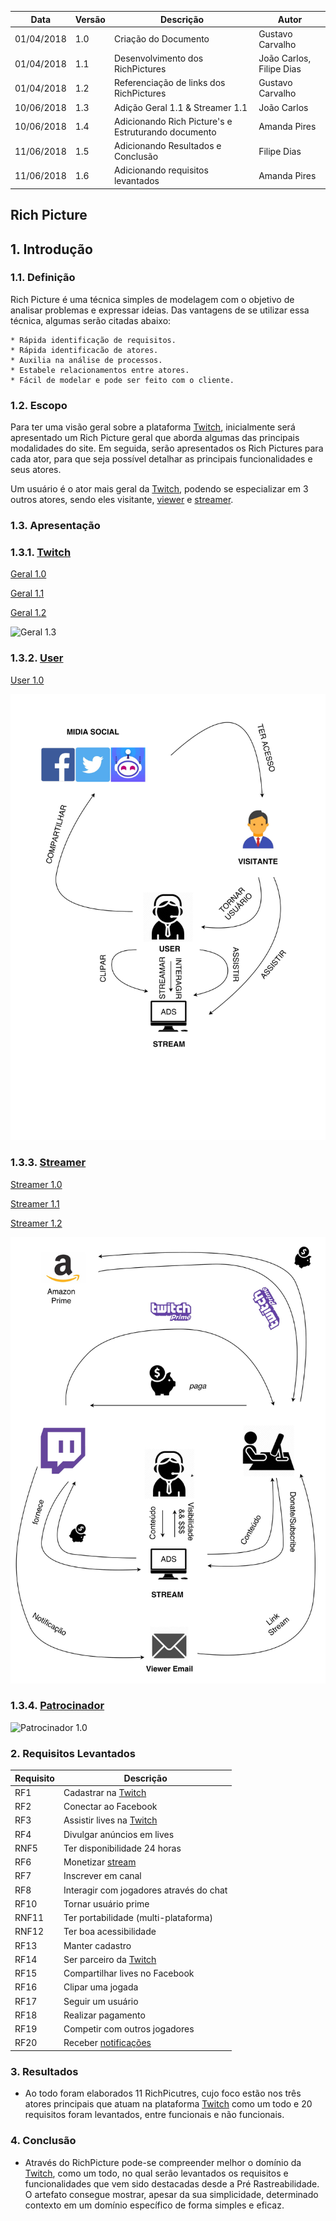 |Data|Versão|Descrição|Autor|
|----|------|---------|-----|
|01/04/2018|1.0|Criação do Documento|Gustavo Carvalho|
|01/04/2018|1.1|Desenvolvimento dos RichPictures|João Carlos, Filipe Dias|
|01/04/2018|1.2|Referenciação de links dos RichPictures|Gustavo Carvalho|
|10/06/2018|1.3|Adição Geral 1.1 & Streamer 1.1|João Carlos|
|10/06/2018|1.4|Adicionando Rich Picture's e Estruturando documento|Amanda Pires|
|11/06/2018|1.5|Adicionando Resultados e Conclusão|Filipe Dias|
|11/06/2018|1.6|Adicionando requisitos levantados|Amanda Pires|

## Rich Picture

## 1. Introdução

### 1.1. Definição

Rich Picture é uma técnica simples de modelagem com o objetivo de analisar problemas e expressar ideias. Das vantagens de se utilizar essa técnica, algumas serão citadas abaixo:

	* Rápida identificação de requisitos.
	* Rápida identificacão de atores.
	* Auxilia na análise de processos.
	* Estabele relacionamentos entre atores.
	* Fácil de modelar e pode ser feito com o cliente.

### 1.2. Escopo

Para ter uma visão geral sobre a plataforma [Twitch](Twitch), inicialmente será apresentado um Rich Picture geral que aborda algumas das principais modalidades do site. Em seguida, serão apresentados os Rich Pictures para cada ator, para que seja possível detalhar as principais
funcionalidades e seus atores.

Um usuário é o ator mais geral da [Twitch](Twitch), podendo se especializar em 3 outros atores, sendo eles visitante, [viewer](Viewer) e [streamer](Streamer).

### 1.3. Apresentação

### 1.3.1. [Twitch](Twitch)

[Geral 1.0](./images/rich-picture/Twitch-1.0.jpeg)

[Geral 1.1](./images/rich-picture/Twitch-1.1.png)

[Geral 1.2](./images/rich-picture/Twitch-1.2.jpg)

![Geral 1.3](./images/rich-picture/Twitch-1.3.png)


### 1.3.2. [User](User)

[User 1.0](./images/rich-picture/User-1.0.jpg)

![User 1.1](./images/rich-picture/User-1.1.jpg)


### 1.3.3. [Streamer](Streamer)

[Streamer 1.0](./images/rich-picture/Streamer-1.0.jpeg)

[Streamer 1.1](./images/rich-picture/Streamer-1.1.jpg)

[Streamer 1.2](./images/rich-picture/Streamer-1.2.jpeg)

![Streamer 1.3](./images/rich-picture/Streamer-1.3.jpg)

### 1.3.4. [Patrocinador](Patrocinador)

![Patrocinador 1.0](./images/rich-picture/Patrocinador-1.0.png)


### 2. Requisitos Levantados

|Requisito|Descrição|
|---|---------|
|RF1| Cadastrar na [Twitch](Twitch)|
|RF2| Conectar ao Facebook|
|RF3| Assistir lives na [Twitch](Twitch)|
|RF4| Divulgar anúncios em lives|
|RNF5| Ter disponibilidade 24 horas|
|RF6| Monetizar [stream](Stream)|
|RF7| Inscrever em canal|
|RF8| Interagir com jogadores através do chat|
|RF10| Tornar usuário prime|
|RNF11| Ter portabilidade (multi-plataforma)|
|RNF12| Ter boa acessibilidade|
|RF13| Manter cadastro|
|RF14| Ser parceiro da [Twitch](Twitch)|
|RF15| Compartilhar lives no Facebook|
|RF16| Clipar uma jogada|
|RF17| Seguir um usuário|
|RF18| Realizar pagamento|
|RF19| Competir com outros jogadores|
|RF20| Receber [notificações](Live-Notification)|


### 3. Resultados
* Ao todo foram elaborados 11 RichPicutres, cujo foco estão nos três atores principais que atuam na plataforma [Twitch](https://github.com/gabrielziegler3/Requisitos-2018-1/wiki/Twitch) como um todo e 20 requisitos foram levantados, entre funcionais e não funcionais.

### 4. Conclusão
* Através do RichPicture pode-se compreender melhor o domínio da [Twitch](https://github.com/gabrielziegler3/Requisitos-2018-1/wiki/Twitch), como um todo, no qual serão levantados os requisitos e funcionalidades que vem sido destacadas desde a Pré Rastreabilidade. O artefato consegue mostrar, apesar da sua simplicidade, determinado contexto em um domínio específico de forma simples e eficaz.
